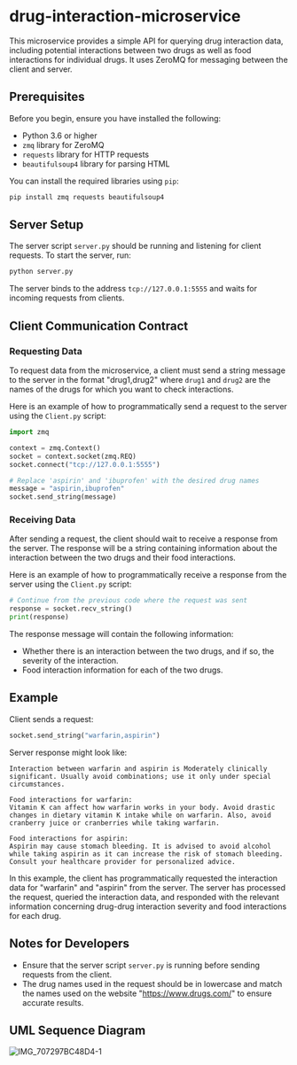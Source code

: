 # drug-interaction-microservice
This microservice provides a simple API for querying drug interaction data, including potential interactions between two drugs as well as food interactions for individual drugs. It uses ZeroMQ for messaging between the client and server.

## Prerequisites

Before you begin, ensure you have installed the following:

- Python 3.6 or higher
- `zmq` library for ZeroMQ
- `requests` library for HTTP requests
- `beautifulsoup4` library for parsing HTML

You can install the required libraries using `pip`:

```bash
pip install zmq requests beautifulsoup4
```

## Server Setup

The server script `server.py` should be running and listening for client requests. To start the server, run:

```bash
python server.py
```

The server binds to the address `tcp://127.0.0.1:5555` and waits for incoming requests from clients.

## Client Communication Contract

### Requesting Data

To request data from the microservice, a client must send a string message to the server in the format "drug1,drug2" where `drug1` and `drug2` are the names of the drugs for which you want to check interactions.

Here is an example of how to programmatically send a request to the server using the `Client.py` script:

```python
import zmq

context = zmq.Context()
socket = context.socket(zmq.REQ)
socket.connect("tcp://127.0.0.1:5555")

# Replace 'aspirin' and 'ibuprofen' with the desired drug names
message = "aspirin,ibuprofen"
socket.send_string(message)
```

### Receiving Data

After sending a request, the client should wait to receive a response from the server. The response will be a string containing information about the interaction between the two drugs and their food interactions.

Here is an example of how to programmatically receive a response from the server using the `Client.py` script:

```python
# Continue from the previous code where the request was sent
response = socket.recv_string()
print(response)
```

The response message will contain the following information:

- Whether there is an interaction between the two drugs, and if so, the severity of the interaction.
- Food interaction information for each of the two drugs.

## Example

Client sends a request:

```python
socket.send_string("warfarin,aspirin")
```

Server response might look like:
```plaintext
Interaction between warfarin and aspirin is Moderately clinically significant. Usually avoid combinations; use it only under special circumstances.

Food interactions for warfarin:
Vitamin K can affect how warfarin works in your body. Avoid drastic changes in dietary vitamin K intake while on warfarin. Also, avoid cranberry juice or cranberries while taking warfarin.

Food interactions for aspirin:
Aspirin may cause stomach bleeding. It is advised to avoid alcohol while taking aspirin as it can increase the risk of stomach bleeding. Consult your healthcare provider for personalized advice.
```

In this example, the client has programmatically requested the interaction data for "warfarin" and "aspirin" from the server. The server has processed the request, queried the interaction data, and responded with the relevant information concerning drug-drug interaction severity and food interactions for each drug.

## Notes for Developers

- Ensure that the server script `server.py` is running before sending requests from the client.
- The drug names used in the request should be in lowercase and match the names used on the website "https://www.drugs.com/" to ensure accurate results.

## UML Sequence Diagram

![IMG_707297BC48D4-1](https://github.com/tranlex/drug-interaction-microservice/assets/129806187/926c02ee-cf76-417a-a7c8-39fea51627aa)

